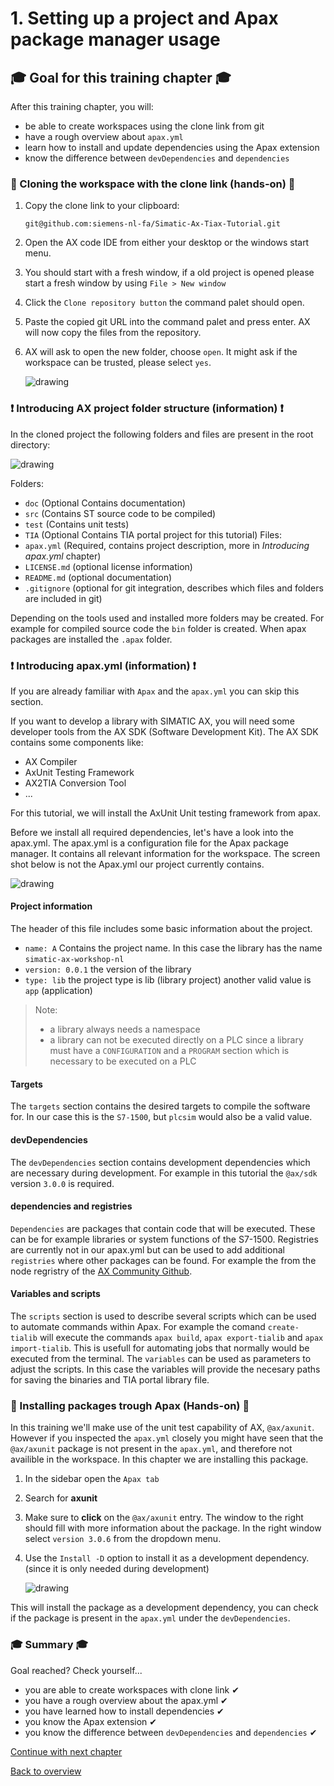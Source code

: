 # 1. Setting up a project and Apax package manager usage

## :mortar_board: Goal for this training chapter :mortar_board:

After this training chapter, you will:

- be able to create workspaces using the clone link from git
- have a rough overview about `apax.yml`
- learn how to install and update dependencies using the Apax extension
- know the difference between `devDependencies` and `dependencies`

### :raised_hands: Cloning the workspace with the clone link (hands-on) :raised_hands:

1. Copy the clone link to your clipboard:

   ```iec-st
   git@github.com:siemens-nl-fa/Simatic-Ax-Tiax-Tutorial.git
   ```
2. Open the AX code IDE from either your desktop or the windows start menu.
3. You should start with a fresh window, if a old project is opened please start a fresh window by using `File > New window`
4. Click the `Clone repository button` the command palet should open.
5. Paste the copied git URL into the command palet and press enter. AX will now copy the files from the repository.
6. AX will ask to open the new folder, choose `open`. It might ask if the workspace can be trusted, please select `yes`.

   ![drawing](./assets/20230601_111451_image.png)

### :exclamation: Introducing AX project folder structure (information) :exclamation: 

In the cloned project the following folders and files are present in the root directory:

![drawing](./assets/20230601_111720_image.png)

Folders:

- `doc`        (Optional Contains documentation)
- `src`        (Contains ST source code to be compiled)
- `test`       (Contains unit tests)
- `TIA`        (Optional Contains TIA portal project for this tutorial)
  Files:
- `apax.yml`   (Required, contains project description, more in *Introducing apax.yml* chapter)
- `LICENSE.md` (optional license information)
- `README.md`  (optional documentation)
- `.gitignore` (optional for git integration, describes which files and folders are included in git)

Depending on the tools used and installed more folders may be created. For example for compiled source code the `bin` folder is created. When apax packages are installed the `.apax` folder.

### :exclamation: Introducing apax.yml (information) :exclamation:

If you are already familiar with `Apax` and the `apax.yml` you can skip this section.

If you want to develop a library with SIMATIC AX, you will need some developer tools from the AX SDK (Software Development Kit). The AX SDK contains some components like:

- AX Compiler
- AxUnit Testing Framework
- AX2TIA Conversion Tool
- ...

For this tutorial, we will install the AxUnit Unit testing framework from apax.

Before we install all required dependencies, let's have a look into the apax.yml. The apax.yml is a configuration file for the Apax package manager. It contains all relevant information for the workspace. The screen shot below is not the Apax.yml our project currently contains.

![drawing](./assets/20230601_115148_image.png)

#### **Project information**

The header of this file includes some basic information about the project.

- `name: A` Contains the project name. In this case the library has the name `simatic-ax-workshop-nl`
- `version: 0.0.1` the version of the library
- `type: lib` the project type is lib (library project) another valid value is `app` (application)

> Note:
>
> - a library always needs a namespace
> - a library can not be executed directly on a PLC since a library must have a `CONFIGURATION` and a `PROGRAM` section which is necessary to be executed on a PLC

#### Targets

The `targets` section contains the desired targets to compile the software for. In our case this is the `S7-1500`, but `plcsim` would also be a valid value.

#### **devDependencies**

The `devDependencies` section contains development dependencies which are necessary during development. For example in this tutorial the `@ax/sdk` version `3.0.0` is required.

#### **dependencies** and **registries**

`Dependencies` are packages that contain code that will be executed. These can be for example libraries or system functions of the S7-1500. Registries are currently not in our apax.yml but can be used to add additional `registries` where other packages can be found. For example the from the node regristry of the [AX Community Github](https://github.com/simatic-ax).

#### Variables and scripts

The `scripts` section is used to describe several scripts which can be used to automate commands within Apax. For example the comand `create-tialib` will execute the commands `apax build`, `apax export-tialib` and `apax import-tialib`. This is usefull for automating jobs that normally would be executed from the terminal. The `variables` can be used as parameters to adjust the scripts. In this case the variables will provide the necesary paths for saving the binaries and TIA portal library file.

### :raised_hands: Installing packages trough Apax (Hands-on) :raised_hands:

In this training we'll make use of the unit test capability of AX, `@ax/axunit`. However if you inspected the `apax.yml` closely you might have seen that the `@ax/axunit` package is not present in the `apax.yml`, and therefore not availible in the workspace. In this chapter we are installing this package.

1. In the sidebar open the `Apax tab`
2. Search for **axunit**
3. Make sure to **click** on the `@ax/axunit` entry. The window to the right should fill with more information about the package. In the right window select `version 3.0.6` from the dropdown menu.
4. Use the `Install -D` option to install it as a development dependency. (since it is only needed during development)

   ![drawing](./assets/20230601_112100_image.png)

This will install the package as a development dependency, you can check if the package is present in the `apax.yml` under the `devDependencies`.

### :mortar_board: Summary :mortar_board:

Goal reached? Check yourself...

- you are able to create workspaces with clone link ✔
- you have a rough overview about the apax.yml ✔
- you have learned how to install dependencies ✔
- you know the Apax extension ✔
- you know the difference between `devDependencies` and `dependencies` ✔

[Continue with next chapter](./2-testing-framework.md)

[Back to overview](./../README.md)
